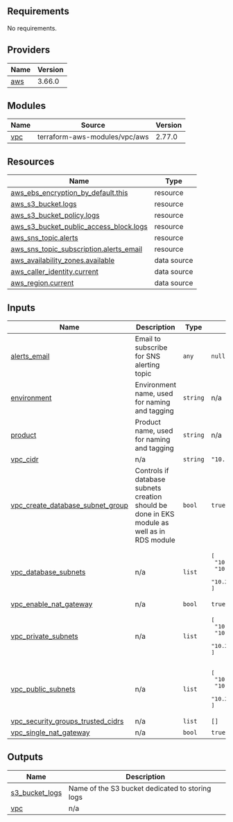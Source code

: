 <!-- BEGIN_TF_DOCS -->
## Requirements

No requirements.

## Providers

| Name | Version |
|------|---------|
| <a name="provider_aws"></a> [aws](#provider\_aws) | 3.66.0 |

## Modules

| Name | Source | Version |
|------|--------|---------|
| <a name="module_vpc"></a> [vpc](#module\_vpc) | terraform-aws-modules/vpc/aws | 2.77.0 |

## Resources

| Name | Type |
|------|------|
| [aws_ebs_encryption_by_default.this](https://registry.terraform.io/providers/hashicorp/aws/latest/docs/resources/ebs_encryption_by_default) | resource |
| [aws_s3_bucket.logs](https://registry.terraform.io/providers/hashicorp/aws/latest/docs/resources/s3_bucket) | resource |
| [aws_s3_bucket_policy.logs](https://registry.terraform.io/providers/hashicorp/aws/latest/docs/resources/s3_bucket_policy) | resource |
| [aws_s3_bucket_public_access_block.logs](https://registry.terraform.io/providers/hashicorp/aws/latest/docs/resources/s3_bucket_public_access_block) | resource |
| [aws_sns_topic.alerts](https://registry.terraform.io/providers/hashicorp/aws/latest/docs/resources/sns_topic) | resource |
| [aws_sns_topic_subscription.alerts_email](https://registry.terraform.io/providers/hashicorp/aws/latest/docs/resources/sns_topic_subscription) | resource |
| [aws_availability_zones.available](https://registry.terraform.io/providers/hashicorp/aws/latest/docs/data-sources/availability_zones) | data source |
| [aws_caller_identity.current](https://registry.terraform.io/providers/hashicorp/aws/latest/docs/data-sources/caller_identity) | data source |
| [aws_region.current](https://registry.terraform.io/providers/hashicorp/aws/latest/docs/data-sources/region) | data source |

## Inputs

| Name | Description | Type | Default | Required |
|------|-------------|------|---------|:--------:|
| <a name="input_alerts_email"></a> [alerts\_email](#input\_alerts\_email) | Email to subscribe for SNS alerting topic | `any` | `null` | no |
| <a name="input_environment"></a> [environment](#input\_environment) | Environment name, used for naming and tagging | `string` | n/a | yes |
| <a name="input_product"></a> [product](#input\_product) | Product name, used for naming and tagging | `string` | n/a | yes |
| <a name="input_vpc_cidr"></a> [vpc\_cidr](#input\_vpc\_cidr) | n/a | `string` | `"10.2.0.0/16"` | no |
| <a name="input_vpc_create_database_subnet_group"></a> [vpc\_create\_database\_subnet\_group](#input\_vpc\_create\_database\_subnet\_group) | Controls if database subnets creation should be done in EKS module as well as in RDS module | `bool` | `true` | no |
| <a name="input_vpc_database_subnets"></a> [vpc\_database\_subnets](#input\_vpc\_database\_subnets) | n/a | `list` | <pre>[<br>  "10.2.7.0/24",<br>  "10.2.8.0/24",<br>  "10.2.9.0/24"<br>]</pre> | no |
| <a name="input_vpc_enable_nat_gateway"></a> [vpc\_enable\_nat\_gateway](#input\_vpc\_enable\_nat\_gateway) | n/a | `bool` | `true` | no |
| <a name="input_vpc_private_subnets"></a> [vpc\_private\_subnets](#input\_vpc\_private\_subnets) | n/a | `list` | <pre>[<br>  "10.2.16.0/20",<br>  "10.2.32.0/19",<br>  "10.2.64.0/19"<br>]</pre> | no |
| <a name="input_vpc_public_subnets"></a> [vpc\_public\_subnets](#input\_vpc\_public\_subnets) | n/a | `list` | <pre>[<br>  "10.2.96.0/19",<br>  "10.2.128.0/19",<br>  "10.2.160.0/19"<br>]</pre> | no |
| <a name="input_vpc_security_groups_trusted_cidrs"></a> [vpc\_security\_groups\_trusted\_cidrs](#input\_vpc\_security\_groups\_trusted\_cidrs) | n/a | `list` | `[]` | no |
| <a name="input_vpc_single_nat_gateway"></a> [vpc\_single\_nat\_gateway](#input\_vpc\_single\_nat\_gateway) | n/a | `bool` | `true` | no |

## Outputs

| Name | Description |
|------|-------------|
| <a name="output_s3_bucket_logs"></a> [s3\_bucket\_logs](#output\_s3\_bucket\_logs) | Name of the S3 bucket dedicated to storing logs |
| <a name="output_vpc"></a> [vpc](#output\_vpc) | n/a |
<!-- END_TF_DOCS -->
